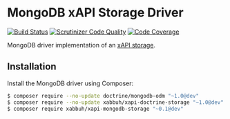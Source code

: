 MongoDB xAPI Storage Driver
===========================

[![Build Status](https://travis-ci.org/php-xapi/xapi-mongodb-storage.svg?branch=master)](https://travis-ci.org/php-xapi/xapi-mongodb-storage)
[![Scrutinizer Code Quality](https://scrutinizer-ci.com/g/php-xapi/xapi-mongodb-storage/badges/quality-score.png?b=master)](https://scrutinizer-ci.com/g/php-xapi/xapi-mongodb-storage/?branch=master)
[![Code Coverage](https://scrutinizer-ci.com/g/php-xapi/xapi-mongodb-storage/badges/coverage.png?b=master)](https://scrutinizer-ci.com/g/php-xapi/xapi-mongodb-storage/?branch=master)

MongoDB driver implementation of an [xAPI storage](https://github.com/xabbuh/xapi-storage-api/).

Installation
------------

Install the MongoDB driver using Composer:

```bash
$ composer require --no-update doctrine/mongodb-odm "~1.0@dev"
$ composer require --no-update xabbuh/xapi-doctrine-storage "~1.0@dev"
$ composer require xabbuh/xapi-mongodb-storage "~0.1@dev"
```
